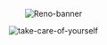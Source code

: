 <p align="center">
  <img src="https://raw.githubusercontent.com/nguy3nlong/longstock/refs/heads/main/assets/banner1x.png" alt="Reno-banner"/>
</p>
<p align="center">
  <img src="https://raw.githubusercontent.com/nguy3nlong/longstock/refs/heads/main/assets/takecare.png" alt="take-care-of-yourself"/>
</p>
